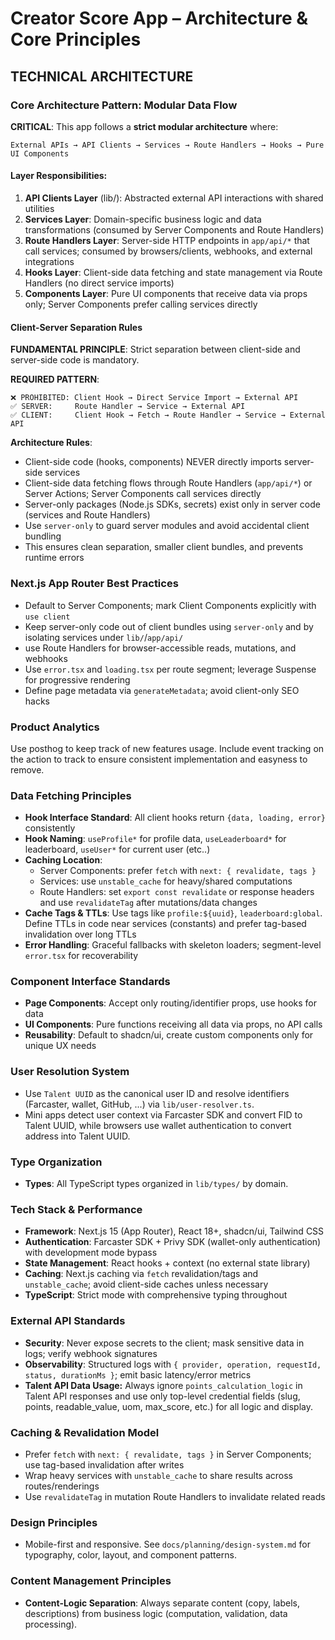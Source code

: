 # Creator Score App – Architecture & Core Principles


## TECHNICAL ARCHITECTURE

### Core Architecture Pattern: Modular Data Flow

**CRITICAL**: This app follows a **strict modular architecture** where:

```
External APIs → API Clients → Services → Route Handlers → Hooks → Pure UI Components
```

#### Layer Responsibilities:

1. **API Clients Layer** (lib/): Abstracted external API interactions with shared utilities
2. **Services Layer**: Domain-specific business logic and data transformations (consumed by Server Components and Route Handlers)
3. **Route Handlers Layer**: Server-side HTTP endpoints in `app/api/*` that call services; consumed by browsers/clients, webhooks, and external integrations
4. **Hooks Layer**: Client-side data fetching and state management via Route Handlers (no direct service imports)
5. **Components Layer**: Pure UI components that receive data via props only; Server Components prefer calling services directly

#### Client-Server Separation Rules

**FUNDAMENTAL PRINCIPLE**: Strict separation between client-side and server-side code is mandatory.

**REQUIRED PATTERN**:

```
❌ PROHIBITED: Client Hook → Direct Service Import → External API
✅ SERVER:     Route Handler → Service → External API
✅ CLIENT:     Client Hook → Fetch → Route Handler → Service → External API
```

**Architecture Rules**:

- Client-side code (hooks, components) NEVER directly imports server-side services
- Client-side data fetching flows through Route Handlers (`app/api/*`) or Server Actions; Server Components call services directly
- Server-only packages (Node.js SDKs, secrets) exist only in server code (services and Route Handlers)
- Use `server-only` to guard server modules and avoid accidental client bundling
- This ensures clean separation, smaller client bundles, and prevents runtime errors

### Next.js App Router Best Practices

- Default to Server Components; mark Client Components explicitly with `use client`
- Keep server-only code out of client bundles using `server-only` and by isolating services under `lib/`/`app/api/`
- use Route Handlers for browser-accessible reads, mutations, and webhooks
- Use `error.tsx` and `loading.tsx` per route segment; leverage Suspense for progressive rendering
- Define page metadata via `generateMetadata`; avoid client-only SEO hacks

### Product Analytics

Use posthog to keep track of new features usage. Include event tracking on the action to track to ensure consistent implementation and easyness to remove.

### Data Fetching Principles

- **Hook Interface Standard**: All client hooks return `{data, loading, error}` consistently
- **Hook Naming**: `useProfile*` for profile data, `useLeaderboard*` for leaderboard, `useUser*` for current user (etc..)
- **Caching Location**:
  - Server Components: prefer `fetch` with `next: { revalidate, tags }`
  - Services: use `unstable_cache` for heavy/shared computations
  - Route Handlers: set `export const revalidate` or response headers and use `revalidateTag` after mutations/data changes
- **Cache Tags & TTLs**: Use tags like `profile:${uuid}`, `leaderboard:global`. Define TTLs in code near services (constants) and prefer tag-based invalidation over long TTLs
- **Error Handling**: Graceful fallbacks with skeleton loaders; segment-level `error.tsx` for recoverability

### Component Interface Standards

- **Page Components**: Accept only routing/identifier props, use hooks for data
- **UI Components**: Pure functions receiving all data via props, no API calls
- **Reusability**: Default to shadcn/ui, create custom components only for unique UX needs


### User Resolution System

- Use `Talent UUID` as the canonical user ID and resolve identifiers (Farcaster, wallet, GitHub, ...) via `lib/user-resolver.ts`. 
- Mini apps detect user context via Farcaster SDK and convert FID to Talent UUID, while browsers use wallet authentication to convert address into Talent UUID.


### Type Organization

- **Types**: All TypeScript types organized in `lib/types/` by domain.

### Tech Stack & Performance

- **Framework**: Next.js 15 (App Router), React 18+, shadcn/ui, Tailwind CSS
- **Authentication**: Farcaster SDK + Privy SDK (wallet-only authentication) with development mode bypass
- **State Management**: React hooks + context (no external state library)
- **Caching**: Next.js caching via `fetch` revalidation/tags and `unstable_cache`; avoid client-side caches unless necessary
- **TypeScript**: Strict mode with comprehensive typing throughout

### External API Standards

- **Security**: Never expose secrets to the client; mask sensitive data in logs; verify webhook signatures
- **Observability**: Structured logs with `{ provider, operation, requestId, status, durationMs }`; emit basic latency/error metrics
- **Talent API Data Usage:** Always ignore `points_calculation_logic` in Talent API responses and use only top-level credential fields (slug, points, readable_value, uom, max_score, etc.) for all logic and display.

### Caching & Revalidation Model

- Prefer `fetch` with `next: { revalidate, tags }` in Server Components; use tag-based invalidation after writes
- Wrap heavy services with `unstable_cache` to share results across routes/renderings
- Use `revalidateTag` in mutation Route Handlers to invalidate related reads

### Design Principles

- Mobile-first and responsive. See `docs/planning/design-system.md` for typography, color, layout, and component patterns.

### Content Management Principles

- **Content-Logic Separation**: Always separate content (copy, labels, descriptions) from business logic (computation, validation, data processing).
